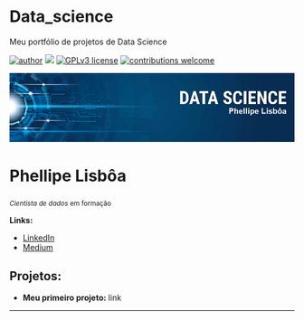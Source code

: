 # Data_science
Meu portfólio de projetos de Data Science

[![author](https://img.shields.io/badge/author-Phellipe_Lisbôa-red.svg)](https://www.linkedin.com/in/phellipe-lisbôa/) [![](https://img.shields.io/badge/python-3.7+-blue.svg)](https://www.python.org/downloads/release/python-365/) [![GPLv3 license](https://img.shields.io/badge/License-GPLv3-blue.svg)](http://perso.crans.org/besson/LICENSE.html) [![contributions welcome](https://img.shields.io/badge/contributions-welcome-brightgreen.svg?style=flat)](https://github.com/carlosfab/data_science/issues)

<p align="center">
  <img src="banner.png" >
</p>

# Phellipe Lisbôa
<sub>*Cientista de dados* em formação</sub>

**Links:**
* [LinkedIn](https://www.linkedin.com/in/phellipe-lisbôa/)
* [Medium](https://medium.com/@phellipelisboa.dev)


## Projetos:

* **Meu primeiro projeto:** link

---



